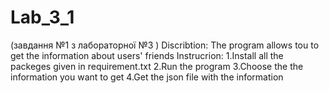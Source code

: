 # Lab_3_1
(завдання №1 з лабораторної №3 )
Discribtion:
The program allows tou to get the information about users' friends
Instrucrion:
1.Install all the packeges given in requirement.txt
2.Run the program
3.Choose the the information you want to get
4.Get the json file with the information
